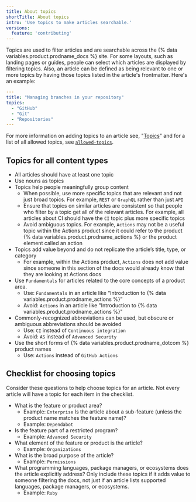 ```yaml
---
title: About topics
shortTitle: About topics
intro: 'Use topics to make articles searchable.'
versions:
  feature: 'contributing'
---
```


Topics are used to filter articles and are searchable across the {% data variables.product.prodname_docs %} site. For some layouts, such as landing pages or guides, people can select which articles are displayed by filtering topics. Also, an article can be defined as being relevant to one or more topics by having those topics listed in the article's frontmatter. Here's an example:

```yaml
---
title: "Managing branches in your repository"
topics:
  - "GitHub"
  - "Git"
  - "Repositories"
---
```

For more information on adding topics to an article see, "[Topics]( https://docs.github.com/en/contributing/writing-for-github-docs/using-yaml-frontmatter#topics)" and for a list of all allowed topics, see [`allowed-topics`](https://github.com/github/docs/blob/main/data/allowed-topics.js).

## Topics for all content types

* All articles should have at least one topic
* Use nouns as topics
* Topics help people meaningfully group content
  * When possible, use more specific topics that are relevant and not just broad topics. For example, `REST` or `GraphQL` rather than just `API`
  * Ensure that topics on similar articles are consistent so that people who filter by a topic get all of the relevant articles. For example, all articles about CI should have the `CI` topic plus more specific topics
  * Avoid ambiguous topics. For example, `Actions` may not be a useful topic within the Actions product since it could refer to the product {% data variables.product.prodname_actions %} or the product element called an action
* Topics add value beyond and do not replicate the article’s title, type, or category
  * For example, within the Actions product, `Actions` does not add value since someone in this section of the docs would already know that they are looking at Actions docs
* Use `Fundamentals` for articles related to the core concepts of a product area.
  * Use: `Fundamentals` in an article like “Introduction to {% data variables.product.prodname_actions %}”
  * Avoid: `Actions` in an article like "Introduction to {% data variables.product.prodname_actions %}"
* Commonly-recognized abbreviations can be used, but obscure or ambiguous abbreviations should be avoided
  * Use: `CI` instead of `Continuous integration`
  * Avoid: `AS` instead of `Advanced Security`
* Use the short forms of {% data variables.product.prodname_dotcom %} product names
  * Use: `Actions` instead of `GitHub Actions`

## Checklist for choosing topics

Consider these questions to help choose topics for an article. Not every article will have a topic for each item in the checklist.

* What is the feature or product area?
  * Example: `Enterprise`
   Is the article about a sub-feature (unless the product name matches the feature name)?
  * Example: `Dependabot`
* Is the feature part of a restricted program?
  * Example: `Advanced Security`
* What element of the feature or product is the article?
  * Example: `Organizations`
* What is the broad purpose of the article?
  * Example: `Permissions`
* What programming languages, package managers, or ecosystems does the article explicitly address? Only include these topics if it adds value to someone filtering the docs, not just if an article lists supported languages, package managers, or ecosystems.
  * Example: `Ruby`

